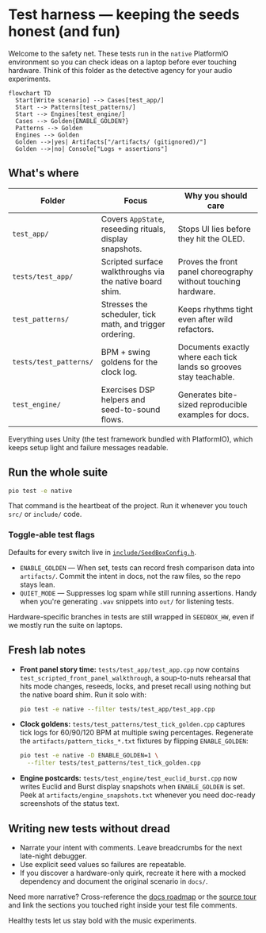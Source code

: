 # Test harness — keeping the seeds honest (and fun)

Welcome to the safety net. These tests run in the `native` PlatformIO
environment so you can check ideas on a laptop before ever touching hardware.
Think of this folder as the detective agency for your audio experiments.

```mermaid
flowchart TD
  Start[Write scenario] --> Cases[test_app/]
  Start --> Patterns[test_patterns/]
  Start --> Engines[test_engine/]
  Cases --> Golden{ENABLE_GOLDEN?}
  Patterns --> Golden
  Engines --> Golden
  Golden -->|yes| Artifacts["/artifacts/ (gitignored)/"]
  Golden -->|no| Console["Logs + assertions"]
```

## What's where

| Folder | Focus | Why you should care |
| --- | --- | --- |
| `test_app/` | Covers `AppState`, reseeding rituals, display snapshots. | Stops UI lies before they hit the OLED. |
| `tests/test_app/` | Scripted surface walkthroughs via the native board shim. | Proves the front panel choreography without touching hardware. |
| `test_patterns/` | Stresses the scheduler, tick math, and trigger ordering. | Keeps rhythms tight even after wild refactors. |
| `tests/test_patterns/` | BPM + swing goldens for the clock log. | Documents exactly where each tick lands so grooves stay teachable. |
| `test_engine/` | Exercises DSP helpers and seed-to-sound flows. | Generates bite-sized reproducible examples for docs. |

Everything uses Unity (the test framework bundled with PlatformIO), which keeps
setup light and failure messages readable.

## Run the whole suite

```bash
pio test -e native
```

That command is the heartbeat of the project. Run it whenever you touch `src/`
or `include/` code.

### Toggle-able test flags

Defaults for every switch live in [`include/SeedBoxConfig.h`](../include/SeedBoxConfig.h).

- `ENABLE_GOLDEN` — When set, tests can record fresh comparison data into
  `artifacts/`. Commit the intent in docs, not the raw files, so the repo stays
  lean.
- `QUIET_MODE` — Suppresses log spam while still running assertions. Handy when
  you're generating `.wav` snippets into `out/` for listening tests.

Hardware-specific branches in tests are still wrapped in `SEEDBOX_HW`, even if
we mostly run the suite on laptops.

## Fresh lab notes

- **Front panel story time:** `tests/test_app/test_app.cpp` now contains
  `test_scripted_front_panel_walkthrough`, a soup-to-nuts rehearsal that hits
  mode changes, reseeds, locks, and preset recall using nothing but the native
  board shim. Run it solo with:

  ```bash
  pio test -e native --filter tests/test_app/test_app.cpp
  ```

- **Clock goldens:** `tests/test_patterns/test_tick_golden.cpp` captures tick
  logs for 60/90/120 BPM at multiple swing percentages. Regenerate the
  `artifacts/pattern_ticks_*.txt` fixtures by flipping `ENABLE_GOLDEN`:

  ```bash
  pio test -e native -D ENABLE_GOLDEN=1 \
    --filter tests/test_patterns/test_tick_golden.cpp
  ```

- **Engine postcards:** `tests/test_engine/test_euclid_burst.cpp` now writes
  Euclid and Burst display snapshots when `ENABLE_GOLDEN` is set. Peek at
  `artifacts/engine_snapshots.txt` whenever you need doc-ready screenshots of
  the status text.

## Writing new tests without dread

- Narrate your intent with comments. Leave breadcrumbs for the next late-night
  debugger.
- Use explicit seed values so failures are repeatable.
- If you discover a hardware-only quirk, recreate it here with a mocked
  dependency and document the original scenario in `docs/`.

Need more narrative? Cross-reference the [docs roadmap](../docs/roadmaps) or the
[source tour](../src/README.md) and link the sections you touched right inside
your test file comments.

Healthy tests let us stay bold with the music experiments.
